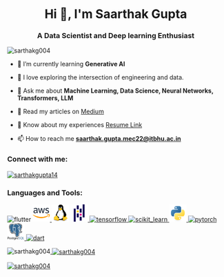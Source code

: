 <h1 align="center">Hi 👋, I'm Saarthak Gupta</h1>
<h3 align="center">A Data Scientist and Deep learning Enthusiast</h3>

<p align="left"> <img src="https://komarev.com/ghpvc/?username=sarthakg004&label=Profile%20views&color=0e75b6&style=flat" alt="sarthakg004" /> </p>

- 🌱 I’m currently learning **Generative AI**

- 🧭 I love exploring the intersection of engineering and data.

- 💬 Ask me about **Machine Learning, Data Science, Neural Networks, Transformers, LLM**

- 📝 Read my articles on [Medium](https://medium.com/@_Sarthak004_) 

- 📄 Know about my experiences [Resume Link](https://drive.google.com/file/d/18KDrf2zNzVAM4bnGws9ynktd_TEiCLQ_/view?usp=sharing)

- 📫 How to reach me **saarthak.gupta.mec22@itbhu.ac.in**

<h3 align="left">Connect with me:</h3>
<p align="left">
<a href="https://www.linkedin.com/in/sarthakgupta14/" target="blank"><img align="center" src="https://raw.githubusercontent.com/rahuldkjain/github-profile-readme-generator/master/src/images/icons/Social/linked-in-alt.svg" alt="sarthakgupta14" height="30" width="40" /></a>
</p>

<h3 align="left">Languages and Tools:</h3>
<p align="left">
<img src="https://www.vectorlogo.zone/logos/flutterio/flutterio-icon.svg" alt="flutter" width="40" height="40"/> </a> <a href="https://git-scm.com/" target="_blank" rel="noreferrer"> 
<a href="https://aws.amazon.com" target="_blank" rel="noreferrer"> <img src="https://raw.githubusercontent.com/devicons/devicon/master/icons/amazonwebservices/amazonwebservices-original-wordmark.svg" alt="aws" width="40" height="40"/> </a>
<img src="https://raw.githubusercontent.com/devicons/devicon/master/icons/linux/linux-original.svg" alt="linux" width="40" height="40"/> </a> <a href="https://www.mongodb.com/" target="_blank" rel="noreferrer">
<a href="https://pandas.pydata.org/" target="_blank" rel="noreferrer"> <img src="https://raw.githubusercontent.com/devicons/devicon/2ae2a900d2f041da66e950e4d48052658d850630/icons/pandas/pandas-original.svg" alt="pandas" width="40" height="40"/> </a>
</a> <a href="https://www.tensorflow.org" target="_blank" rel="noreferrer"> <img src="https://www.vectorlogo.zone/logos/tensorflow/tensorflow-icon.svg" alt="tensorflow" width="40" height="40"/> </a> 
 <a href="https://scikit-learn.org/" target="_blank" rel="noreferrer"> <img src="https://upload.wikimedia.org/wikipedia/commons/0/05/Scikit_learn_logo_small.svg" alt="scikit_learn" width="40" height="40"/> </a>
<a href="https://www.python.org" target="_blank" rel="noreferrer"> <img src="https://raw.githubusercontent.com/devicons/devicon/master/icons/python/python-original.svg" alt="python" width="40" height="40"/> </a> <a href="https://pytorch.org/" target="_blank" rel="noreferrer"> <img src="https://www.vectorlogo.zone/logos/pytorch/pytorch-icon.svg" alt="pytorch" width="40" height="40"/> </a>
<a href="https://www.postgresql.org" target="_blank" rel="noreferrer"> <img src="https://raw.githubusercontent.com/devicons/devicon/master/icons/postgresql/postgresql-original-wordmark.svg" alt="postgresql" width="40" height="40"/> </a>
<a href="https://dart.dev" target="_blank" rel="noreferrer"> <img src="https://www.vectorlogo.zone/logos/dartlang/dartlang-icon.svg" alt="dart" width="40" height="40"/> </a> <a href="https://www.docker.com/" target="_blank" rel="noreferrer">

</p>

<p><img align="left" src="https://github-readme-stats.vercel.app/api/top-langs?username=sarthakg004&show_icons=true&locale=en&layout=compact" alt="sarthakg004" /></p>

<p>&nbsp;<img align="center" src="https://github-readme-stats.vercel.app/api?username=sarthakg004&show_icons=true&locale=en" alt="sarthakg004" /></p>

<p><img align="center" src="https://github-readme-streak-stats.herokuapp.com/?user=sarthakg004&" alt="sarthakg004" /></p>





